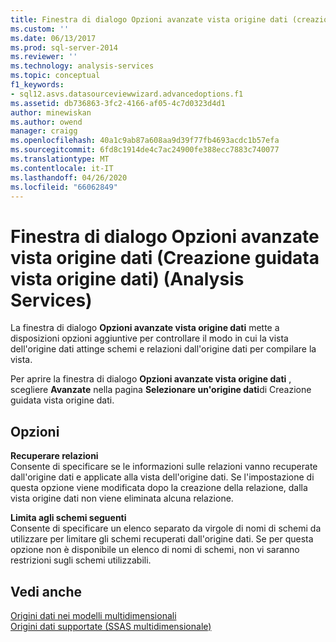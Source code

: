 ```yaml
---
title: Finestra di dialogo Opzioni avanzate vista origine dati (creazione guidata vista origine dati) (Analysis Services) | Microsoft Docs
ms.custom: ''
ms.date: 06/13/2017
ms.prod: sql-server-2014
ms.reviewer: ''
ms.technology: analysis-services
ms.topic: conceptual
f1_keywords:
- sql12.asvs.datasourceviewwizard.advancedoptions.f1
ms.assetid: db736863-3fc2-4166-af05-4c7d0323d4d1
author: minewiskan
ms.author: owend
manager: craigg
ms.openlocfilehash: 40a1c9ab87a608aa9d39f77fb4693acdc1b57efa
ms.sourcegitcommit: 6fd8c1914de4c7ac24900fe388ecc7883c740077
ms.translationtype: MT
ms.contentlocale: it-IT
ms.lasthandoff: 04/26/2020
ms.locfileid: "66062849"
---
```

# <a name="advanced-data-source-view-options-dialog-box-data-source-view-wizard-analysis-services"></a>Finestra di dialogo Opzioni avanzate vista origine dati (Creazione guidata vista origine dati) (Analysis Services)
  La finestra di dialogo **Opzioni avanzate vista origine dati** mette a disposizioni opzioni aggiuntive per controllare il modo in cui la vista dell'origine dati attinge schemi e relazioni dall'origine dati per compilare la vista.  
  
 Per aprire la finestra di dialogo **Opzioni avanzate vista origine dati** , scegliere **Avanzate** nella pagina **Selezionare un'origine dati**di Creazione guidata vista origine dati.  
  
## <a name="options"></a>Opzioni  
 **Recuperare relazioni**  
 Consente di specificare se le informazioni sulle relazioni vanno recuperate dall'origine dati e applicate alla vista dell'origine dati. Se l'impostazione di questa opzione viene modificata dopo la creazione della relazione, dalla vista origine dati non viene eliminata alcuna relazione.  
  
 **Limita agli schemi seguenti**  
 Consente di specificare un elenco separato da virgole di nomi di schemi da utilizzare per limitare gli schemi recuperati dall'origine dati. Se per questa opzione non è disponibile un elenco di nomi di schemi, non vi saranno restrizioni sugli schemi utilizzabili.  
  
## <a name="see-also"></a>Vedi anche  
 [Origini dati nei modelli multidimensionali](multidimensional-models/data-sources-in-multidimensional-models.md)   
 [Origini dati supportate &#40;SSAS multidimensionale&#41;](multidimensional-models/supported-data-sources-ssas-multidimensional.md)  
  
  
